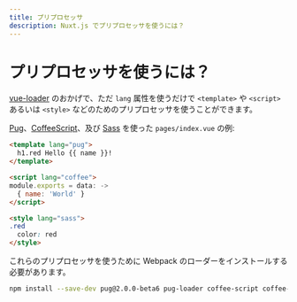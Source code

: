 ```yaml
---
title: プリプロセッサ
description: Nuxt.js でプリプロセッサを使うには？
---
```


# プリプロセッサを使うには？

[vue-loader](http://vue-loader.vuejs.org/en/configurations/pre-processors.html) のおかげで、ただ `lang` 属性を使うだけで `<template>` や `<script>` あるいは `<style>` などのためのプリプロセッサを使うことができます。

[Pug](https://github.com/pugjs/pug)、[CoffeeScript](http://coffeescript.org)、及び [Sass](http://sass-lang.com/) を使った `pages/index.vue` の例:

```html
<template lang="pug">
  h1.red Hello {{ name }}!
</template>

<script lang="coffee">
module.exports = data: ->
  { name: 'World' }
</script>

<style lang="sass">
.red
  color: red
</style>
```

これらのプリプロセッサを使うために Webpack のローダーをインストールする必要があります。

```bash
npm install --save-dev pug@2.0.0-beta6 pug-loader coffee-script coffee-loader node-sass sass-loader
```

